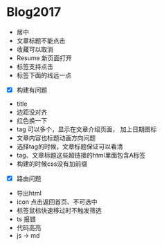 # Blog2017



- 居中
- 文章标题不能点击
- 收藏可以取消
- Resume 新页面打开
- 标签支持点击
- 标签下面的线远一点
- [x] 构建有问题
- title
- 边距没对齐
- 红色换一下
- tag 可以多个，显示在文章介绍页面， 加上日期图标
- 文章内容也标题动画方向问题
- 选择tag的时候，文章标题保证可以看清
- tag、文章标题这些超链接的html里面包含A标签
- 构建的时候css没有加前缀
- [x] 路由问题
- 导出html
- icon 点击返回首页、不可选中
- 标签鼠标快速移过时不触发筛选
- ts 报错
- 代码高亮
- js -> md
